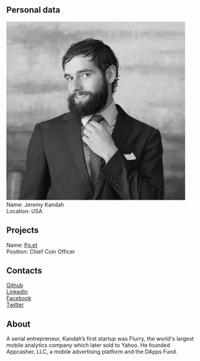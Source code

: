 ## Personal data
![ photo](photo/jeremy_kandah.jpg)  
Name: Jeremy Kandah    
Location: USA  
## Projects 
Name: [Po.et](../projects/poet.md)  
Position: Chief Coin Officer   
## Contacts
[Github](https://github.com/jkandah)  
[LinkedIn](https://www.linkedin.com/in/jeremykandah/)  
[Facebook](https://www.facebook.com/jkandah)  
[Twitter](https://twitter.com/jkandah)  
## About
A serial entrepreneur, Kandah’s first startup was Flurry, the world's largest mobile analytics company which later sold to Yahoo. He founded Appcasher, LLC, a mobile advertising platform and the DApps Fund.
